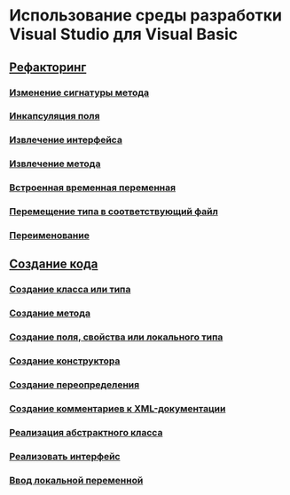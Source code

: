 # Использование среды разработки Visual Studio для Visual Basic
## [Рефакторинг](refactoring-vb.md)
### [Изменение сигнатуры метода](refactoring/change-method-signature.md)
### [Инкапсуляция поля](refactoring/encapsulate-field.md)
### [Извлечение интерфейса](refactoring/extract-interface.md)
### [Извлечение метода](refactoring/extract-method.md)
### [Встроенная временная переменная](refactoring/inline-temporary-variable.md)
### [Перемещение типа в соответствующий файл](refactoring/move-type-to-matching-file.md)
### [Переименование](refactoring/rename.md)
## [Создание кода](code-generation-vb.md)
### [Создание класса или типа](code-generation/generate-class-type.md)
### [Создание метода](code-generation/generate-method.md)
### [Создание поля, свойства или локального типа](code-generation/generate-field-property-local.md)
### [Создание конструктора](code-generation/generate-constructor.md)
### [Создание переопределения](code-generation/generate-override.md)
### [Создание комментариев к XML-документации](code-generation/generate-xml-documentation-comments.md)
### [Реализация абстрактного класса](code-generation/implement-abstract-class.md)
### [Реализовать интерфейс](code-generation/implement-interface.md)
### [Ввод локальной переменной](code-generation/introduce-local-variable.md)